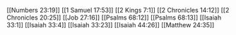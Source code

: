 [[Numbers 23:19]]
[[1 Samuel 17:53]]
[[2 Kings 7:1]]
[[2 Chronicles 14:12]]
[[2 Chronicles 20:25]]
[[Job 27:16]]
[[Psalms 68:12]]
[[Psalms 68:13]]
[[Isaiah 33:1]]
[[Isaiah 33:4]]
[[Isaiah 33:23]]
[[Isaiah 44:26]]
[[Matthew 24:35]]
